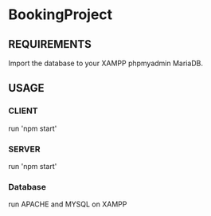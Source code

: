 # BookingProject

## REQUIREMENTS
Import the database to your XAMPP phpmyadmin MariaDB.


## USAGE
### CLIENT
run 'npm start'

### SERVER
run 'npm start'

### Database
run APACHE and MYSQL on XAMPP
